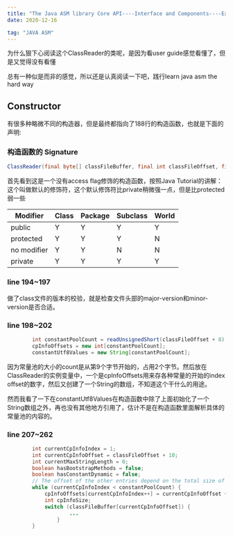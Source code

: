 ```yaml
---
title: "The Java ASM library Core API----Interface and Components----Extended Reading ClassReader" 
date: 2020-12-16

tag: "JAVA ASM"
---
```


为什么狠下心阅读这个ClassReader的类呢，是因为看user guide感觉看懂了，但是又觉得没有看懂

总有一种似是而非的感觉，所以还是认真阅读一下吧，践行learn java asm the hard way

<!--more-->

## Constructor

有很多种略微不同的构造器，但是最终都指向了188行的构造函数，也就是下面的声明:

### 构造函数的 Signature

```java
ClassReader(final byte[] classFileBuffer, final int classFileOffset, final boolean checkClassVersion);
```

首先看到这是一个没有access flag修饰的构造函数，按照Java Tutorial的讲解：这个叫做默认的修饰符，这个默认修饰符比private稍微强一点，但是比protected弱一些

Modifier | Class | Package | Subclass | World
---------|-------|---------|----------|-------
public | Y | Y | Y | Y
protected | Y | Y | Y | N
no modifier | Y | Y | N | N
private | Y | Y | Y | Y

### line 194~197

做了class文件的版本的校验，就是检查文件头部的major-version和minor-version是否合适。

### line 198~202

```java
        int constantPoolCount = readUnsignedShort(classFileOffset + 8);
        cpInfoOffsets = new int[constantPoolCount];
        constantUtf8Values = new String[constantPoolCount];
```

因为常量池的大小的count是从第9个字节开始的，占用2个字节。然后放在ClassReader的实例变量中，一个是cpInfoOffsets用来存各种常量的开始的index offset的数字，然后又创建了一个String的数组，不知道这个干什么的用途。

然而我看了一下在constantUtf8Values在构造函数中除了上面初始化了一个String数组之外，再也没有其他地方引用了，估计不是在构造函数里面解析具体的常量池的内容的。

### line 207~262

```java
        int currentCpInfoIndex = 1;
        int currentCpInfoOffset = classFileOffset + 10;
        int currentMaxStringLength = 0;
        boolean hasBootstrapMethods = false;
        boolean hasConstantDynamic = false;
        // The offset of the other entries depend on the total size of all the previous entries.
        while (currentCpInfoIndex < constantPoolCount) {
            cpInfoOffsets[currentCpInfoIndex++] = currentCpInfoOffset + 1;
            int cpInfoSize;
            switch (classFileBuffer[currentCpInfoOffset]) {
                    ...
                }
        }
```
